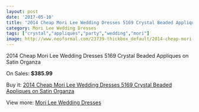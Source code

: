 ```yaml
---
layout: post
date: '2017-05-10'
title: "2014 Cheap Mori Lee Wedding Dresses 5169 Crystal Beaded Appliques on Satin Organza"
category: Mori Lee Wedding Dresses
tags: ["crystal","appliques","party","wedding","mori"]
image: http://www.neoformal.com/23739-thickbox_default/2014-cheap-mori-lee-wedding-dresses-5169-crystal-beaded-appliques-on-satin-organza.jpg
---
```

2014 Cheap Mori Lee Wedding Dresses 5169 Crystal Beaded Appliques on Satin Organza

On Sales: **$385.99**
<a href="https://www.neoformal.com/en/mori-lee-wedding-dresses-2014/7965-2014-cheap-mori-lee-wedding-dresses-5169-crystal-beaded-appliques-on-satin-organza.html"><amp-img layout="responsive" width="600" height="600" src="//www.neoformal.com/23739-thickbox_default/2014-cheap-mori-lee-wedding-dresses-5169-crystal-beaded-appliques-on-satin-organza.jpg" alt="2014 Cheap Mori Lee Wedding Dresses 5169 Crystal Beaded Appliques on Satin Organza 0" /></a>
<a href="https://www.neoformal.com/en/mori-lee-wedding-dresses-2014/7965-2014-cheap-mori-lee-wedding-dresses-5169-crystal-beaded-appliques-on-satin-organza.html"><amp-img layout="responsive" width="600" height="600" src="//www.neoformal.com/23742-thickbox_default/2014-cheap-mori-lee-wedding-dresses-5169-crystal-beaded-appliques-on-satin-organza.jpg" alt="2014 Cheap Mori Lee Wedding Dresses 5169 Crystal Beaded Appliques on Satin Organza 1" /></a>
<a href="https://www.neoformal.com/en/mori-lee-wedding-dresses-2014/7965-2014-cheap-mori-lee-wedding-dresses-5169-crystal-beaded-appliques-on-satin-organza.html"><amp-img layout="responsive" width="600" height="600" src="//www.neoformal.com/23741-thickbox_default/2014-cheap-mori-lee-wedding-dresses-5169-crystal-beaded-appliques-on-satin-organza.jpg" alt="2014 Cheap Mori Lee Wedding Dresses 5169 Crystal Beaded Appliques on Satin Organza 2" /></a>
<a href="https://www.neoformal.com/en/mori-lee-wedding-dresses-2014/7965-2014-cheap-mori-lee-wedding-dresses-5169-crystal-beaded-appliques-on-satin-organza.html"><amp-img layout="responsive" width="600" height="600" src="//www.neoformal.com/23740-thickbox_default/2014-cheap-mori-lee-wedding-dresses-5169-crystal-beaded-appliques-on-satin-organza.jpg" alt="2014 Cheap Mori Lee Wedding Dresses 5169 Crystal Beaded Appliques on Satin Organza 3" /></a>

Buy it: [2014 Cheap Mori Lee Wedding Dresses 5169 Crystal Beaded Appliques on Satin Organza](https://www.neoformal.com/en/mori-lee-wedding-dresses-2014/7965-2014-cheap-mori-lee-wedding-dresses-5169-crystal-beaded-appliques-on-satin-organza.html "2014 Cheap Mori Lee Wedding Dresses 5169 Crystal Beaded Appliques on Satin Organza")

View more: [Mori Lee Wedding Dresses](https://www.neoformal.com/en/67-mori-lee-wedding-dresses-2014 "Mori Lee Wedding Dresses")
